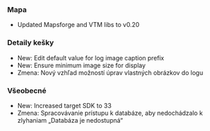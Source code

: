 ### Mapa
- Updated Mapsforge and VTM libs to v0.20

### Detaily kešky
- New: Edit default value for log image caption prefix
- New: Ensure minimum image size for display
- Zmena: Nový vzhľad možností úprav vlastných obrázkov do logu

### Všeobecné
- New: Increased target SDK to 33
- Zmena: Spracovávanie prístupu k databáze, aby nedochádzalo k zlyhaniam „Databáza je nedostupná“

